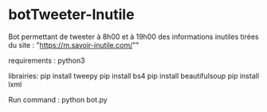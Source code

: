 # botTweeter-Inutile
Bot permettant de tweeter à 8h00 et à 19h00 des informations inutiles tirées du site : "https://m.savoir-inutile.com/""

requirements : 
python3

librairies:
pip install tweepy
pip install bs4
pip install beautifulsoup
pip install lxml

Run command :
python bot.py
